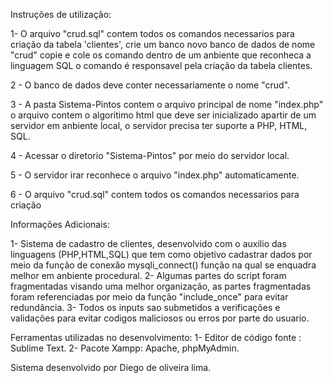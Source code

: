 Instruções de utilização:

1- O arquivo "crud.sql" contem todos os comandos necessarios para criação da tabela 'clientes', crie um banco novo banco de dados de nome "crud" copie e cole os comando dentro de um anbiente que reconheca a linguagem SQL o comando é responsavel pela criação da tabela clientes.

2 - O banco de dados deve conter necessariamente o nome "crud".

3 - A pasta Sistema-Pintos contem o arquivo principal de nome "index.php" o arquivo contem o algoritimo html que deve ser inicializado apartir de um servidor  em anbiente local, o servidor precisa ter suporte a PHP, HTML, SQL.  

4 - Acessar o diretorio  "Sistema-Pintos" por meio do servidor local.

5 - O servidor irar reconhece o arquivo "index.php" automaticamente.

6 - O arquivo "crud.sql" contem todos os comandos necessarios para criação 



Informações Adicionais:

1- Sistema de cadastro de clientes, desenvolvido com o auxilio das linguagens (PHP,HTML,SQL) 
que tem como objetivo cadastrar dados por meio da função de conexão mysqli_connect() função na qual se enquadra melhor em anbiente procedural.
2- Algumas partes do script foram fragmentadas visando uma melhor organização, as partes fragmentadas foram referenciadas por meio da função "include_once" para evitar redundância.
3- Todos os inputs sao submetidos a verificações e validações para evitar codigos maliciosos ou erros por parte do usuario.

Ferramentas utilizadas no desenvolvimento: 
1- Editor de código fonte : Sublime Text.
2- Pacote Xampp: Apache, phpMyAdmin.

Sistema desenvolvido por Diego de oliveira lima.
 
